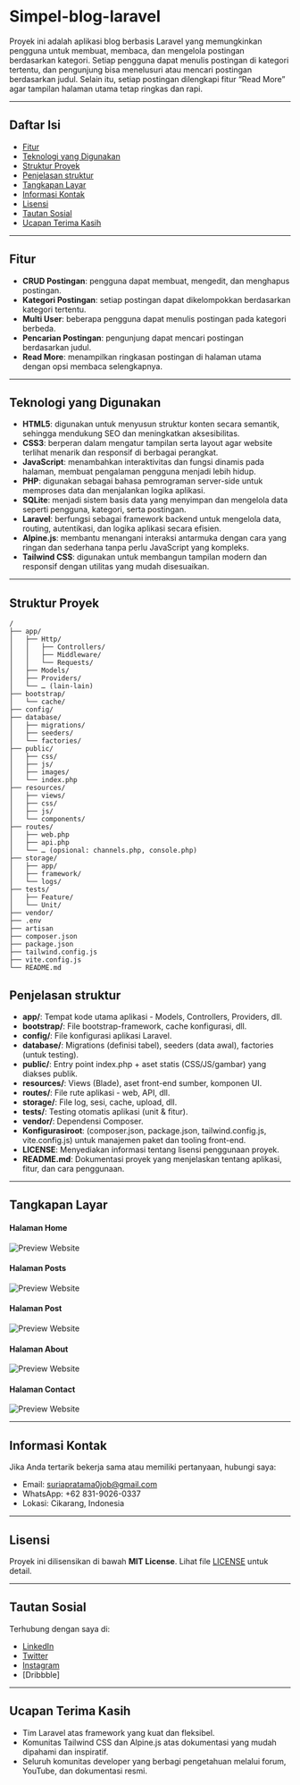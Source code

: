 # Simpel-blog-laravel

Proyek ini adalah aplikasi blog berbasis Laravel yang memungkinkan pengguna untuk membuat, membaca, dan mengelola postingan berdasarkan kategori.
Setiap pengguna dapat menulis postingan di kategori tertentu, dan pengunjung bisa menelusuri atau mencari postingan berdasarkan judul.
Selain itu, setiap postingan dilengkapi fitur “Read More” agar tampilan halaman utama tetap ringkas dan rapi.

---

## Daftar Isi

- [Fitur](#fitur)  
- [Teknologi yang Digunakan](#teknologi-yang-digunakan)  
- [Struktur Proyek](#struktur-proyek)
- [Penjelasan struktur](#penjelasan-struktur)  
- [Tangkapan Layar](#tangkapan-layar)  
- [Informasi Kontak](#informasi-kontak)  
- [Lisensi](#lisensi)  
- [Tautan Sosial](#tautan-sosial)  
- [Ucapan Terima Kasih](#ucapan-terima-kasih)  

---

## Fitur

- **CRUD Postingan**: pengguna dapat membuat, mengedit, dan menghapus postingan.
- **Kategori Postingan**: setiap postingan dapat dikelompokkan berdasarkan kategori tertentu.
- **Multi User**: beberapa pengguna dapat menulis postingan pada kategori berbeda.
- **Pencarian Postingan**: pengunjung dapat mencari postingan berdasarkan judul.
- **Read More**: menampilkan ringkasan postingan di halaman utama dengan opsi membaca selengkapnya.

---

## Teknologi yang Digunakan

- **HTML5**: digunakan untuk menyusun struktur konten secara semantik, sehingga mendukung SEO dan meningkatkan aksesibilitas.
- **CSS3**: berperan dalam mengatur tampilan serta layout agar website terlihat menarik dan responsif di berbagai perangkat.
- **JavaScript**: menambahkan interaktivitas dan fungsi dinamis pada halaman, membuat pengalaman pengguna menjadi lebih hidup.
- **PHP**: digunakan sebagai bahasa pemrograman server-side untuk memproses data dan menjalankan logika aplikasi.
- **SQLite**: menjadi sistem basis data yang menyimpan dan mengelola data seperti pengguna, kategori, serta postingan.
- **Laravel**: berfungsi sebagai framework backend untuk mengelola data, routing, autentikasi, dan logika aplikasi secara efisien.
- **Alpine.js**: membantu menangani interaksi antarmuka dengan cara yang ringan dan sederhana tanpa perlu JavaScript yang kompleks.
- **Tailwind CSS**: digunakan untuk membangun tampilan modern dan responsif dengan utilitas yang mudah disesuaikan.

---

## Struktur Proyek

```
/
├── app/
│   ├── Http/
│   │   ├── Controllers/
│   │   ├── Middleware/
│   │   └── Requests/
│   ├── Models/
│   ├── Providers/
│   └── … (lain-lain)
├── bootstrap/
│   └── cache/
├── config/
├── database/
│   ├── migrations/
│   ├── seeders/
│   └── factories/
├── public/
│   ├── css/
│   ├── js/
│   ├── images/
│   └── index.php
├── resources/
│   ├── views/
│   ├── css/
│   ├── js/
│   └── components/
├── routes/
│   ├── web.php
│   ├── api.php
│   └── … (opsional: channels.php, console.php)
├── storage/
│   ├── app/
│   ├── framework/
│   └── logs/
├── tests/
│   ├── Feature/
│   └── Unit/
├── vendor/
├── .env
├── artisan
├── composer.json
├── package.json
├── tailwind.config.js
├── vite.config.js
└── README.md

```

## Penjelasan struktur

- **app/**: Tempat kode utama aplikasi - Models, Controllers, Providers, dll.
- **bootstrap/**: File bootstrap-framework, cache konfigurasi, dll.
- **config/**: File konfigurasi aplikasi Laravel.
- **database/**: Migrations (definisi tabel), seeders (data awal), factories (untuk testing).
- **public/**: Entry point index.php + aset statis (CSS/JS/gambar) yang diakses publik.
- **resources/**: Views (Blade), aset front-end sumber, komponen UI.
- **routes/**: File rute aplikasi - web, API, dll.
- **storage/**: File log, sesi, cache, upload, dll.
- **tests/**: Testing otomatis aplikasi (unit & fitur).
- **vendor/**: Dependensi Composer.
- **Konfigurasiroot**: (composer.json, package.json, tailwind.config.js, vite.config.js) untuk manajemen paket dan tooling front-end.
- **LICENSE**: Menyediakan informasi tentang lisensi penggunaan proyek.
- **README.md**: Dokumentasi proyek yang menjelaskan tentang aplikasi, fitur, dan cara penggunaan.

---

## Tangkapan Layar

#### Halaman Home
![Preview Website](public/images/home.png)

#### Halaman Posts
![Preview Website](public/images/posts.png)

#### Halaman Post
![Preview Website](public/images/post.png)

#### Halaman About
![Preview Website](public/images/about.png)

#### Halaman Contact
![Preview Website](public/images/contact.png)

---

## Informasi Kontak
Jika Anda tertarik bekerja sama atau memiliki pertanyaan, hubungi saya:
- Email: suriapratama0job@gmail.com
- WhatsApp: +62 831-9026-0337
- Lokasi: Cikarang, Indonesia

---

## Lisensi
Proyek ini dilisensikan di bawah **MIT License**. Lihat file [LICENSE](LICENSE) untuk detail.

---

## Tautan Sosial
Terhubung dengan saya di:
- [LinkedIn](https://www.linkedin.com/in/suria-pratama-97805434b/)
- [Twitter](https://x.com/SuriaPratama0)
- [Instagram](https://www.instagram.com/suria_pratama0/)
- [Dribbble]

---

## Ucapan Terima Kasih
- Tim Laravel atas framework yang kuat dan fleksibel.
- Komunitas Tailwind CSS dan Alpine.js atas dokumentasi yang mudah dipahami dan inspiratif.
- Seluruh komunitas developer yang berbagi pengetahuan melalui forum, YouTube, dan dokumentasi resmi.

